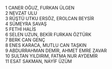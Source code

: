   1             CANER OĞUZ, FURKAN ÜLGEN  
  2                           NEVZAT ULU  
  3     RÜŞTÜ UTKU ERSÖZ, EROLCAN BEYSİR  
  4                        SÜMEYRA SAVAŞ  
  5                          FETHİ HALİS  
  6      SELEN UZUN, BEKİR FURKAN ÖZTÜRK  
  7                        BERK CAN GENÇ  
  8        ENES KARACA, MUTLU CAN TAŞKIN  
  9  ABDURRAHMAN DEMİR, AHMET EMRE ZAVAR  
 10   SULTAN YILDIRIM, FATMA NUR AYDEMİR  
 11              ESAT SAKMAN, NAYİF ÜZÜM  
